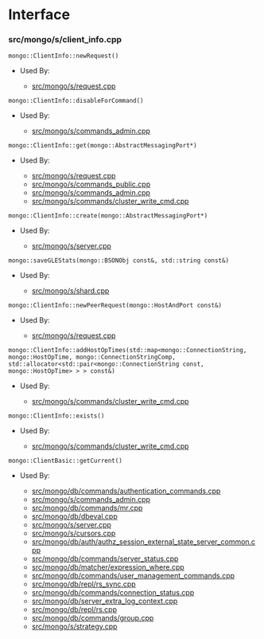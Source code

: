 
# Interface

### src/mongo/s/client\_info.cpp

<div></div>

    mongo::ClientInfo::newRequest()

- Used By:

    - [src/mongo/s/request.cpp](../../../sharding)

<div></div>

    mongo::ClientInfo::disableForCommand()

- Used By:

    - [src/mongo/s/commands\_admin.cpp](../../../sharding)

<div></div>

    mongo::ClientInfo::get(mongo::AbstractMessagingPort*)

- Used By:

    - [src/mongo/s/request.cpp](../../../sharding)
    - [src/mongo/s/commands\_public.cpp](../../../sharding)
    - [src/mongo/s/commands\_admin.cpp](../../../sharding)
    - [src/mongo/s/commands/cluster\_write\_cmd.cpp](../../../new\_wire\_protocol\_write\_commands)

<div></div>

    mongo::ClientInfo::create(mongo::AbstractMessagingPort*)

- Used By:

    - [src/mongo/s/server.cpp](../../../mongos\_and\_mongod\_mains)

<div></div>

    mongo::saveGLEStats(mongo::BSONObj const&, std::string const&)

- Used By:

    - [src/mongo/s/shard.cpp](../../../sharding)

<div></div>

    mongo::ClientInfo::newPeerRequest(mongo::HostAndPort const&)

- Used By:

    - [src/mongo/s/request.cpp](../../../sharding)

<div></div>

    mongo::ClientInfo::addHostOpTimes(std::map<mongo::ConnectionString, mongo::HostOpTime, mongo::ConnectionStringComp, std::allocator<std::pair<mongo::ConnectionString const, mongo::HostOpTime> > > const&)

- Used By:

    - [src/mongo/s/commands/cluster\_write\_cmd.cpp](../../../new\_wire\_protocol\_write\_commands)

<div></div>

    mongo::ClientInfo::exists()

- Used By:

    - [src/mongo/s/commands/cluster\_write\_cmd.cpp](../../../new\_wire\_protocol\_write\_commands)

<div></div>

    mongo::ClientBasic::getCurrent()

- Used By:

    - [src/mongo/db/commands/authentication\_commands.cpp](../../../database\_commands)
    - [src/mongo/s/commands\_admin.cpp](../../../sharding)
    - [src/mongo/db/commands/mr.cpp](../../../database\_commands)
    - [src/mongo/db/dbeval.cpp](../../../database\_commands)
    - [src/mongo/s/server.cpp](../../../mongos\_and\_mongod\_mains)
    - [src/mongo/s/cursors.cpp](../../../sharding)
    - [src/mongo/db/auth/authz\_session\_external\_state\_server\_common.cpp](../../../authentication)
    - [src/mongo/db/commands/server\_status.cpp](../../../database\_commands)
    - [src/mongo/db/matcher/expression\_where.cpp](../../../core\_query\_system)
    - [src/mongo/db/commands/user\_management\_commands.cpp](../../../database\_commands)
    - [src/mongo/db/repl/rs\_sync.cpp](../../../replication)
    - [src/mongo/db/commands/connection\_status.cpp](../../../database\_commands)
    - [src/mongo/db/server\_extra\_log\_context.cpp](../../../logging\_system)
    - [src/mongo/db/repl/rs.cpp](../../../replication)
    - [src/mongo/db/commands/group.cpp](../../../database\_commands)
    - [src/mongo/s/strategy.cpp](../../../sharding)
